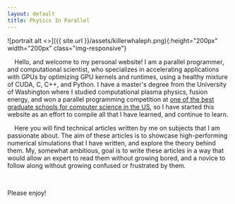 ```yaml
---
layout: default
title: Physics In Parallel
---
```

![portrait alt <>]({{ site.url }}/assets/killerwhaleph.png){:height="200px" width="200px" class="img-responsive"}

&nbsp;&nbsp;&nbsp;&nbsp;Hello, and welcome to my personal website! I am a parallel programmer, and computational scientist, who specializes in accelerating applications with GPUs by optimizing GPU kernels and runtimes, using a healthy mixture of CUDA, C, C++, and Python. I have a master's degree from the University of Washington where I studied computational plasma physics, fusion energy, and won a parallel programming competition at [one of the best graduate schools for computer science in the US](https://www.usnews.com/best-graduate-schools/top-science-schools/computer-science-rankings), so I have started this website as an effort to compile all that I have learned, and continue to learn.

&nbsp;&nbsp;&nbsp;&nbsp;Here you will find technical articles written by me on subjects that I am passionate about. The aim of these articles is to showcase high-performing numerical simulations that I have written, and explore the theory behind them. My, somewhat ambitious, goal is to write these articles in a way that would allow an expert to read them without growing bored, and a novice to follow along without growing confused or frustrated by them. 

&nbsp;&nbsp;&nbsp;&nbsp; 

Please enjoy!  

<!-- REFERENCES -->
<!-- [1]: https://www.usnews.com/best-graduate-schools/top-science-schools/computer-science-rankings -->